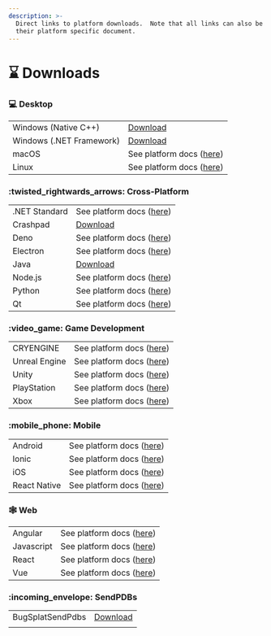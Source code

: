 ```yaml
---
description: >-
  Direct links to platform downloads.  Note that all links can also be found in
  their platform specific document.
---
```


# ⌛ Downloads

### :computer: Desktop&#x20;

|                          |                                                                            |
| ------------------------ | -------------------------------------------------------------------------- |
| Windows (Native C++)     | [Download](https://app.bugsplat.com/browse/download\_item.php?item=native) |
| Windows (.NET Framework) | [Download](https://app.bugsplat.com/browse/download\_item.php?item=dotnet) |
| macOS                    | See platform docs ([here](desktop/macos.md))                               |
| Linux                    | See platform docs ([here](desktop/linux.md))                               |



### :twisted\_rightwards\_arrows: Cross-Platform

|               |                                                                               |
| ------------- | ----------------------------------------------------------------------------- |
| .NET Standard | See platform docs ([here](cross-platform/dot-net-standard.md))                |
| Crashpad      | [Download](https://app.bugsplat.com/browse/download\_item.php/?item=crashpad) |
| Deno          | See platform docs ([here](cross-platform/deno.md))                            |
| Electron      | See platform docs ([here](cross-platform/electron.md))                        |
| Java          | [Download](https://app.bugsplat.com/browse/download\_item.php/?item=java)     |
| Node.js       | See platform docs ([here](cross-platform/node.js.md))                         |
| Python        | See platform docs ([here](cross-platform/python.md))                          |
| Qt            | See platform docs ([here](cross-platform/qt.md))                              |



### :video\_game: Game Development

|               |                                                               |
| ------------- | ------------------------------------------------------------- |
| CRYENGINE     | See platform docs ([here](game-development/cryengine.md))     |
| Unreal Engine | See platform docs ([here](game-development/unreal-engine.md)) |
| Unity         | See platform docs ([here](game-development/unity.md))         |
| PlayStation   | See platform docs ([here](game-development/playstation-1.md)) |
| Xbox          | See platform docs ([here](game-development/xbox.md))          |



### :mobile\_phone: Mobile

|              |                                               |
| ------------ | --------------------------------------------- |
| Android      | See platform docs ([here](mobile/android.md)) |
| Ionic        | See platform docs ([here](mobile/ionic.md))   |
| iOS          | See platform docs ([here](mobile/ios.md))     |
| React Native | See platform docs ([here](web/react.md))      |



### 🕸️ Web&#x20;

|            |                                               |
| ---------- | --------------------------------------------- |
| Angular    | See platform docs ([here](web/angular.md))    |
| Javascript | See platform docs ([here](web/javascript.md)) |
| React      | See platform docs ([here](web/react.md))      |
| Vue        | See platform docs ([here](web/vue.md))        |

### :incoming\_envelope: SendPDBs

|                  |                                                                              |
| ---------------- | ---------------------------------------------------------------------------- |
| BugSplatSendPdbs | [Download](https://app.bugsplat.com/browse/download\_item.php?item=sendpdbs) |
|                  |                                                                              |

